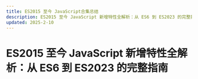 ```yaml
---
title: ES2015 至今 JavaScript合集总结
description: ES2015 至今 JavaScript 新增特性全解析：从 ES6 到 ES2023 的完整指南
updated: 2025-2-10
---
```


# ES2015 至今 JavaScript 新增特性全解析：从 ES6 到 ES2023 的完整指南
<UpdatedTime :updated="$frontmatter.updated" />

 
